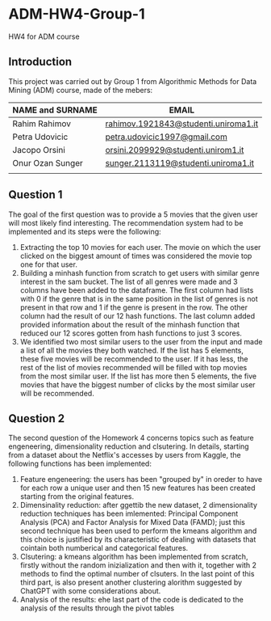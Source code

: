 # ADM-HW4-Group-1
HW4 for ADM course
## Introduction
This project was carried out by Group 1 from Algorithmic Methods for Data Mining (ADM) course, made of the mebers:

| NAME and SURNAME | EMAIL |
| --- | --- |
| Rahim Rahimov| rahimov.1921843@studenti.uniroma1.it
| Petra Udovicic| petra.udovicic1997@gmail.com|
| Jacopo Orsini | orsini.2099929@studenti.unirom1.it |
| Onur Ozan Sunger| sunger.2113119@studenti.uniroma1.it|
| | |
## Question 1
The goal of the first question was to provide a 5 movies that the given user will most likely find interesting. The recommendation system had to be implemented and its steps were the following:
1. Extracting the top 10 movies for each user. The movie on which the user clicked on the biggest amount of times was considered the movie top one for that user.
2. Building a minhash function from scratch to get users with similar genre interest in the sam bucket. The list of all genres were made and 3 columns have been added to the dataframe. The first column had lists with 0 if the genre that is in the same position in the list of genres is not present in that row and 1 if the genre is present in the row. The other column had the result of our 12 hash functions. The last column added provided information about the result of the minhash function that reduced our 12 scores gotten from hash functions to just 3 scores.
3. We identified two most similar users to the user from the input and made a list of all the movies they both watched. If the list has 5 elements, these five movies will be recommended to the user. If it has less, the rest of the list of movies recommended will be filled with top movies from the most similar user. If the list has more then 5 elements, the five movies that have the biggest number of clicks by the most similar user will be recommended.
## Question 2
The second question of the Homework 4 concerns topics such as feature engeneering, dimensionality reduction and clsutering. In details, starting from a dataset about the Netflix's accesses by users from Kaggle, the following functions has been implemented:
1. Feature engeneering: the users has been "grouped by" in oreder to have for each row a unique user and then 15 new features has been created starting from the original features. 
2. Dimensinality reduction: after ggettib the new dataset, 2 dimensionality reduction techniques has been imlemented: Principal Component Analysis (PCA) and Factor Analysis for Mixed Data (FAMD); just this second technique has been used to perform the kmeans algorithm and this choice is justified by its characteristic of dealing with datasets that cointain both numberical and categorical features. 
3. Clsutering: a kmeans algorithm has been implemented from scratch, firstly without the random inizialization and then with it, together with 2 methods to find the optimal number of clsuters. In the last point of this third part, is also present another clustering alorithm suggested by ChatGPT with some considerations about. 
4. Analysis of the results: ehe last part of the code is dedicated to the analysis of the results through the pivot tables
